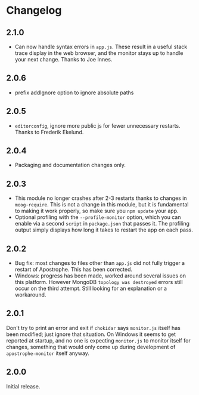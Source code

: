 # Changelog

## 2.1.0

* Can now handle syntax errors in `app.js`. These result in a useful stack trace display in the web browser, and the monitor stays up to handle your next change. Thanks to Joe Innes.

## 2.0.6

* prefix addIgnore option to ignore absolute paths

## 2.0.5

* `editorconfig`, ignore more public js for fewer unnecessary restarts. Thanks to Frederik Ekelund.

## 2.0.4

* Packaging and documentation changes only.

## 2.0.3

* This module no longer crashes after 2-3 restarts thanks to changes in `moog-require`. This is not a change in this module, but it is fundamental to making it work properly, so make sure you `npm update` your app.
* Optional profiling with the `--profile-monitor` option, which you can enable via a second `script` in `package.json` that passes it. The profiling output simply displays how long it takes to restart the app on each pass.

## 2.0.2

* Bug fix: most changes to files other than `app.js` did not fully trigger a restart of Apostrophe. This has been corrected.
* Windows: progress has been made, worked around several issues on this platform. However MongoDB `topology was destroyed` errors still occur on the third attempt. Still looking for an explanation or a workaround.

## 2.0.1

Don't try to print an error and exit if `chokidar` says `monitor.js` itself has been modified; just ignore that situation. On Windows it seems to get reported at startup, and no one is expecting `monitor.js` to monitor itself for changes, something that would only come up during development of `apostrophe-monitor` itself anyway.

## 2.0.0

Initial release.
